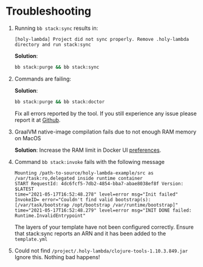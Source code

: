 # Troubleshooting
  1. Running `bb stack:sync` results in:
     ```
     [holy-lambda] Project did not sync properly. Remove .holy-lambda directory and run stack:sync
     ```
     
     **Solution**:
     ```bash
     bb stack:purge && bb stack:sync
     ```
  
  2. Commands are failing:
   
      **Solution**:
      ```bash
      bb stack:purge && bb stack:doctor
      ```
      
      Fix all errors reported by the tool. If you still experience any issue please report it at [Github](https://github.com/FieryCod/holy-lambda/issues).
      
  3. GraalVM native-image compilation fails due to not enough RAM memory on MacOS
   
      **Solution**:
      Increase the RAM limit in Docker UI [preferences](https://docs.docker.com/docker-for-mac/#resources).
      
  4. Command `bb stack:invoke` fails with the following message
      ```
      Mounting /path-to-source/holy-lambda-example/src as /var/task:ro,delegated inside runtime container
      START RequestId: 4dc6fcf5-7db2-4854-bba7-abae8038ef8f Version: $LATEST
      time="2021-05-17T16:52:48.278" level=error msg="Init failed" InvokeID= error="Couldn't find valid bootstrap(s): [/var/task/bootstrap /opt/bootstrap /var/runtime/bootstrap]"
      time="2021-05-17T16:52:48.279" level=error msg="INIT DONE failed: Runtime.InvalidEntrypoint"
      ```
  
      The layers of your template have not been configured correctly. Ensure that stack:sync reports an ARN and it has been added to the `template.yml`
      
  5. Could not find `/project/.holy-lambda/clojure-tools-1.10.3.849.jar`
     Ignore this. Nothing bad happens!
